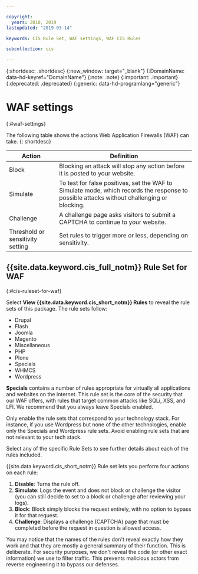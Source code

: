 ```yaml
---

copyright:
  years: 2018, 2019
lastupdated: "2019-03-14"

keywords: CIS Rule Set, WAF settings, WAF CIS Rules

subcollection: cis

---
```


{:shortdesc: .shortdesc}
{:new_window: target="_blank"}
{:DomainName: data-hd-keyref="DomainName"}
{:note: .note}
{:important: .important}
{:deprecated: .deprecated}
{:generic: data-hd-programlang="generic"}


# WAF settings
{:#waf-settings}

The following table shows the actions Web Application Firewalls (WAF) can take.
{: shortdesc}


|Action| Definition|
|---|---|
|Block | Blocking an attack will stop any action before it is posted to your website.|
|Simulate | To test for false positives, set the WAF to Simulate mode, which records the response to possible attacks without challenging or blocking.|
|Challenge | A challenge page asks visitors to submit a CAPTCHA to continue to your website.|
|Threshold or sensitivity setting | Set rules to trigger more or less, depending on sensitivity.|

## {{site.data.keyword.cis_full_notm}} Rule Set for WAF
{:#cis-ruleset-for-waf}

Select **View {{site.data.keyword.cis_short_notm}} Rules** to reveal the rule sets of this package. The rule sets follow:
  * Drupal
  * Flash
  * Joomla
  * Magento
  * Miscellaneous
  * PHP
  * Plone
  * Specials
  * WHMCS
  * Wordpress

**Specials** contains a number of rules appropriate for virtually all applications and websites on the internet. This rule set is the core of the security that our WAF offers, with rules that target common attacks like SQLi, XSS, and LFI. We recommend that you always leave Specials enabled.

Only enable the rule sets that correspond to your technology stack. For instance, if you use Wordpress but none of the other technologies, enable only the Specials and Wordpress rule sets. Avoid enabling rule sets that are not relevant to your tech stack.

Select any of the specific Rule Sets to see further details about each of the rules included.

{{site.data.keyword.cis_short_notm}} Rule set lets you perform four actions on each rule:
  1. **Disable**: Turns the rule off.
  2. **Simulate**: Logs the event and does not block or challenge the visitor (you can still decide to set to a block or challenge after reviewing your logs).
  3. **Block**: Block simply blocks the request entirely, with no option to bypass it for that request.
  4. **Challenge**: Displays a challenge (CAPTCHA) page that must be completed before the request in question is allowed access.

You may notice that the names of the rules don't reveal exactly how they work and that they are mostly a general summary of their function. This is deliberate.  For security purposes, we don't reveal the code (or other exact information) we use to filter traffic. This prevents malicious actors from reverse engineering it to bypass our defenses.
